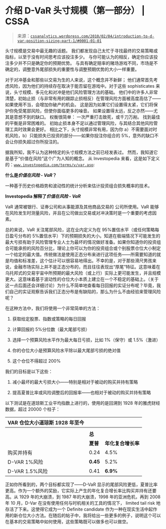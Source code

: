 <!--yml

分类：未分类

date: 2024-05-12 18:36:42

-->

# 介绍 D-VaR 头寸规模（第一部分） | CSSA

> 来源：[`cssanalytics.wordpress.com/2010/02/04/introduction-to-d-var-position-sizing-part-1/#0001-01-01`](https://cssanalytics.wordpress.com/2010/02/04/introduction-to-d-var-position-sizing-part-1/#0001-01-01)

头寸规模是交易中最无趣的话题。 我们都发现自己太忙于寻找最终的交易策略或指标，以至于没有时间思考应该投注多少。 与你可能认为的相反，确定你应该投注多少并不只是确定你的预期优势。 与具有确定赔率的赌场游戏不同，市场是不确定的，调整意外尾部损失的重要性与调整预期优势的大小一样重要。

对于对冲基金和那些以交易为生的人来说，这个概念并不新鲜； 他们通常首先考虑风险，因为他们的持续存在取决于能否留在游戏中。对于这些 sophisticates 来说，头寸规模、多元化和对冲是他们风险管理方法的基础。 他们中的许多人非常清楚，初始止损（与非常有用的跟踪止损相反）在管理风险方面被高度高估了——如果使用不当，会增加你破产的机会。 这是因为如果它们设置得太紧，它们将保护你免受尾部风险，但使你面临更多的噪音。 如果设置得太远，反之亦然——尤其是意想不到的缺口。 权衡很简单： 一次严重打击致死，或千刀万剐。 找到最佳的平衡是非常困难的。 初始止损本身不足以通过管理风险，与其结合其他风险管理工具时效果会更好。 相比之下，头寸规模非常有用，因为你 a）不需要面对时机风险，b）只能损失已投资的部分——如果你投注你组合的 5%，意外的缺口不会让你损失超过你所投注的。

据我所知，我不认为这种特定的头寸规模方法之前已经发表过。 然而，我知道它是基于“价值在风险”这个广为人知的概念。 从 Investopedia 来看，这是如下定义的：[`www.investopedia.com/terms/v/var.asp`](http://www.investopedia.com/terms/v/var.asp):

**什么是*价值在风险 - VaR*？**

一种基于历史价格趋势和波动性的统计分析来估计投资组合损失概率的技术。

**Investopedia 解释了*价值在风险 - VaR***

VaR 通常被银行、证券公司和从事能源及其他商品交易的 公司所使用。VaR 能够在风险发生时测量风险，并且在公司做出交易或对冲决策时是一个重要的考虑因素。

总的来说，VaR 关注尾部风险，这在业内定义为在 95%置信水平（或任何策略每日盈亏分布的 5%置信水平）下的预期损失的大小。知道在极端情况下可能发生的最大亏损有助于风险管理专业人士为最坏的情况做好准备。如果你知道你的投资组合可能承担的风险百分比，理论上你可以为你的投资组合或个别股票仓位大小制定一个给定的最大值。传统做法是使用正态分布来进行这项任务——所需要知道的就是均值和标准差，这个估计可以很容易地得出。不幸的是，对于那些滑尺男孩来说，金融市场实际上并不是正态分布的，而且往往表现出“厚尾”特征。这意味着在乌托邦式的交易宇宙中所预期的最大风险（或上行）实际上更可能发生，并且规模更大。这意味着基于波动性的仓位大小本质上建立在一个不稳定的基础上。（关于这一点后面还会详细讨论）为什么不简单地查看每日回报的实证分布呢？毕竟，我们自己的实证观察告诉我们正态分布是有缺陷的，那么为什么不由经验来管理风险呢？

在这种方法中，我们将使用一个非常简单的方法：

1) 获取给定股票、指数或策略的每日回报

2) 计算回报的 5%分位数（最大尾部亏损）

3) 选择一个预算风险水平作为最大每日亏损，比如 1%（保守）或 1.5%（激进）

4) 你的仓位大小是预算风险水平除以最大尾部亏损的绝对值

5) 这个仓位不得超过 200%

我们的目标是以下这些：

1) 减小最坏的最大亏损大小——特别是相对于被动的购买并持有策略

2) 提高夏普比率或风险调整后的回报率——也相对于被动的购买并持有策略

以下测试是在道琼斯工业平均指数上进行的，使用的是回溯到 1928 年的雅虎财经数据，超过 20000 个柱子：

| VAR 仓位大小道琼斯 1928 年至今 |  |  |
| --- | --- | --- |
|  |  |  |  |  |  |
|  | **总** |  |  | **最坏每日** |
|  | **夏普** | **年化复合增长率** | **标准差** | **亏损** |  |
| 购买并持有 | 0.24 | 4.5% | 18.4% | -22.6% |  |
| D-VAR 1%风险 | **0.45** | 5.2% | 11.5% | **-7.6%** |  |
| D-VAR 1.5%风险 | 0.41 | **6.9%** | 16.7% | -11.4% |  |

正如你所看到的，两个目标都实现了——D-VaR 显示的尾部风险更低，夏普比率更高。作为一个额外的奖励，它实际上产生的年化复合增长率比购买并持有还要高。从 1929 年的大崩溃，到 1987 年的大崩溃，1998 年的亚洲危机，再到 2008 年 10 月，D-Var 在没有使用任何与时机相关的工具的情况下， limited tail risk 地存活了下来。这使得它成为一个 Definite candidate 作为一种在现实生活中起作用的新仓位大小方法。在随后的帖子中，我将给出一些更多的例子，说明这个可以在基本的交易策略中如何使用，这些策略既可以做多也可以做空。
